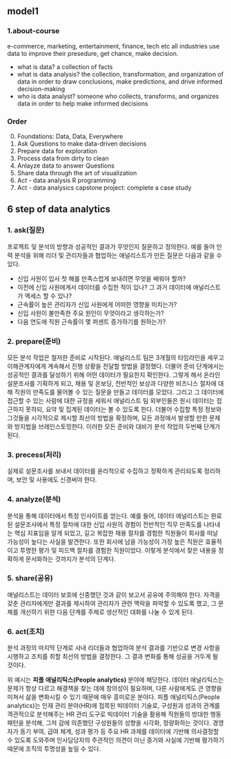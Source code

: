 ## model1 
### 1.about-course
e-commerce, marketing, entertainment, finance, tech etc all industries use data to improve their presedure, get chance, make decision.

- what is data? a collection of facts
- what is data analysis? the collection, transformation, and organization of data in order to draw conclusions, make predictions, and drive informed decision-making
- who is data analyst? someone who collects, transforms, and organizes data in order to help make informed decisions

### Order
0. Foundations: Data, Data, Everywhere
1. Ask Questions to make data-driven decisions 
2. Prepare data for exploration
3. Process data from dirty to clean 
4. Anlayze data to answer Questions
5. Share data through the art of visualization
6. Act - data analysis R programming
7. Act - data analysics capstone project: complete a case study


## 6 step of data analytics
### 1. ask(질문) 
 프로젝트 및 분석의 방향과 성공적인 결과가 무엇인지 질문하고 정의한다. 예를 들어 인력 분석을 위해 리더 및 관리자들과 협업하는 애널리스트가 만든 질문은 다음과 같을 수 있다.
- 신입 사원이 입사 첫 해를 만족스럽게 보내려면 무엇을 배워야 할까?
- 이전에 신입 사원에게서 데이터를 수집한 적이 있나? 그 과거 데이터에 애널리스트가 액세스 할 수 있나?
- 근속률이 높은 관리자가 신입 사원에게 어떠한 영향을 미치는가?
- 신입 사원이 불만족한 주요 원인이 무엇이라고 생각하는가?
- 다음 연도에 직원 근속률이 몇 퍼센트 증가하기를 원하는가?

### 2. prepare(준비)
모든 분석 작업은 철저한 준비로 시작된다. 애널리스트 팀은 3개월의 타임라인을 세우고 이해관계자에게 계속해서 진행 상황을 전달할 방법을 결정했다. 더불어 준비 단계에서는 성공적인 결과를 달성하기 위해 어떤 데이터가 필요한지 확인한다. 그렇게 해서 온라인 설문조사를 기획하게 되고, 채용 및 온보딩, 전반적인 보상과 다양한 비즈니스 절차에 대해 직원의 만족도를 물어볼 수 있는 질문을 만들고 데이터를 모았다. 그리고 그 데이터에 접근할 수 있는 사람에 대한 규정을 세워서 애널리스트 팀 외부인들은 원시 데이터는 접근하지 못하되, 요약 및 집계된 데이터는 볼 수 있도록 한다. 더불어 수집할 특정 정보와 그것들을 시각적으로 제시할 최선의 방법을 확정하며, 모든 과정에서 발생할 만한 문제와 방지법을 브레인스토밍한다. 이러한 모든 준비와 대비가 분석 작업의 두번째 단계가 된다.

### 3. precess(처리)
실제로 설문조사를 보내서 데이터를 윤리적으로 수집하고 정확하게 관리되도록 정리하며, 보안 및 사용에도 신경써야 한다.

### 4. analyze(분석)
분석을 통해 데이터에서 특정 인사이트를 얻는다. 예를 들어, 데이터 애널리스트는 완료된 설문조사에서 특정 절차에 대한 신입 사원의 경험이 전반적인 직무 만족도를 나타내는 핵심 지표임을 알게 되었고, 길고 복잡한 채용 절차를 경험한 직원들이 회사를 떠날 가능성이 높다는 사실을 발견한다. 또한 회사에 남을 가능성이 가장 높은 직원은 효율적이고 투명한 평가 및 피드백 절차를 경험한 직원이었다. 이렇게 분석에서 찾은 내용을 정확하게 문서화하는 것까지가 분석의 단계다.

### 5. share(공유)
애널리스트는 데이터 보호에 신중했던 것과 같이 보고서 공유에 주의해야 한다. 자격을 갖춘 관리자에게만 결과를 제시하여 관리자가 관련 맥락을 파악할 수 있도록 했고, 그 문제를 개선하기 위한 다음 단계를 주제로 생산적인 대화를 나눌 수 있게 된다.

### 6. act(조치)
분석 과정의 마지막 단계로 사내 리더들과 협업하여 분석 결과를 기반으로 변경 사항을 시행하고 조치를 취할 최선의 방법을 결정한다. 그 결과 변화를 통해 성공을 거두게 될 것이다.

위 예시는 **피플 애널리틱스(People analytics)** 분야에 해당한다. 데이터 애널리틱스는 문제가 항상 다르고 해결책을 찾는 데에 창의성이 필요하며, 다른 사람에게도 큰 영향을 미쳐서 삶을 변화시킬 수 있기 때문에 매우 흥미로운 분야다. 피플 애널리틱스(People analytics)는 인재 관리 분야(HR)에 접목된 빅데이터 기술로, 구성원과 성과의 관계를 객관적으로 분석해주는 HR 관리 도구로 빅데이터 기술을 활용해 직원들의 방대한 행동 패턴을 분석해, 그저 감에 의존했던 구성원들의 성향을 시각화, 정량화하는 것이다. 경영자가 동기 부여, 급여 체계, 성과 평가 등 주요 HR 과제를 데이터에 기반해 의사결정할 수 있도록 도와주며 인사담당자의 주관적인 의견이 아닌 증거와 사실에 기반해 평가하기 때문에 조직의 투명성을 높일 수 있다.
